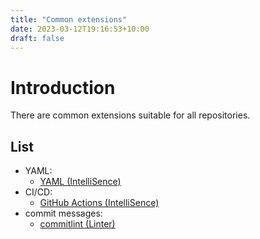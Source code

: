 ```yaml
---
title: "Common extensions"
date: 2023-03-12T19:16:53+10:00
draft: false
---
```


# Introduction

There are common extensions suitable for all repositories.

## List

- YAML:
  - [YAML (IntelliSence)](https://marketplace.visualstudio.com/items?itemName=redhat.vscode-yaml)
- CI/CD:
  - [GitHub Actions (IntelliSence)](https://marketplace.visualstudio.com/items?itemName=GitHub.vscode-github-actions)
- commit messages:
  - [commitlint (Linter)](https://marketplace.visualstudio.com/items?itemName=joshbolduc.commitlint)
